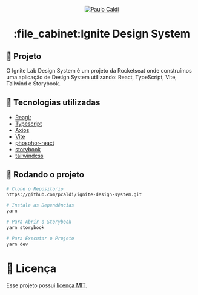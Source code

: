 <p align="center">
   <a href="https://www.linkedin.com/in/pcaldi/">
      <img alt="Paulo Caldi" src="https://img.shields.io/badge/-Paulo Caldi-3db855?style=flat&logo=Linkedin&logoColor=white" />
   </a>


<h1 align="center">:file_cabinet:Ignite Design System</h1>

## :memo: Projeto
O Ignite Lab Design System é um projeto da Rocketseat onde construímos uma aplicação de Design System utilizando: React, TypeScript, Vite, Tailwind e Storybook.



## :wrench: Tecnologias utilizadas
* [Reagir](https://reactjs.org/)
* [Typescript](https://www.typescriptlang.org/)
* [Axios](https://github.com/axios/axios)
* [Vite](https://github.com/twbs/bootstrap)
* [phosphor-react](https://github.com/phosphor-icons/phosphor-react)
* [storybook](https://storybook.js.org/)
* [tailwindcss](https://tailwindcss.com/)


## :rocket: Rodando o projeto

```bash
# Clone o Repositório
https://github.com/pcaldi/ignite-design-system.git
```

```bash
# Instale as Dependências
yarn
```

```bash
# Para Abrir o Storybook
yarn storybook
```

```bash
# Para Executar o Projeto
yarn dev
```

# :closed_book: Licença

Esse projeto possui [licença MIT](./LICENSE).
